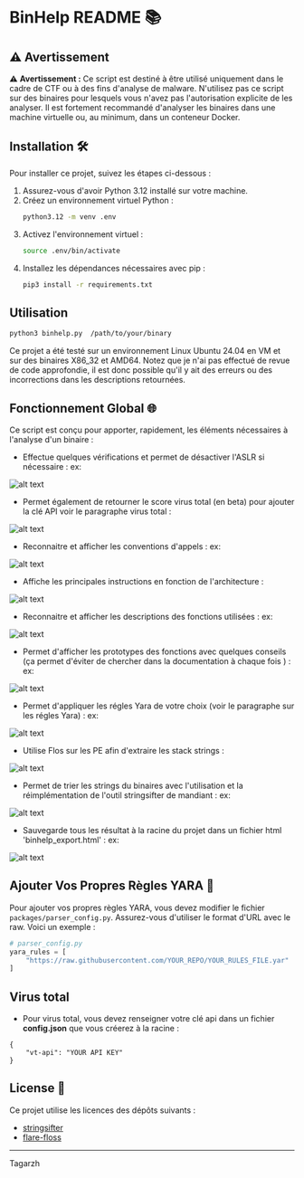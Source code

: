 # BinHelp README 📚

## ⚠️ Avertissement

⚠️ **Avertissement :** Ce script est destiné à être utilisé uniquement dans le cadre de CTF ou à des fins d'analyse de malware. N'utilisez pas ce script sur des binaires pour lesquels vous n'avez pas l'autorisation explicite de les analyser. Il est fortement recommandé d'analyser les binaires dans une machine virtuelle ou, au minimum, dans un conteneur Docker.

## Installation 🛠️

Pour installer ce projet, suivez les étapes ci-dessous :

1. Assurez-vous d'avoir Python 3.12 installé sur votre machine.
2. Créez un environnement virtuel Python :
   ```bash
   python3.12 -m venv .env
   ```
3. Activez l'environnement virtuel :
   ```bash
   source .env/bin/activate
   ```
4. Installez les dépendances nécessaires avec pip :
   ```bash
   pip3 install -r requirements.txt
   ```

## Utilisation

```bash
python3 binhelp.py  /path/to/your/binary
```

Ce projet a été testé sur un environnement Linux Ubuntu 24.04 en VM et sur des binaires X86_32 et AMD64. Notez que je n'ai pas effectué de revue de code approfondie, il est donc possible qu'il y ait des erreurs ou des incorrections dans les descriptions retournées.

## Fonctionnement Global 🌐

Ce script est conçu pour apporter, rapidement, les éléments nécessaires à l'analyse d'un binaire :

- Effectue quelques vérifications et permet de désactiver l'ASLR si nécessaire :
ex:

![alt text](attachments_readme/verifications.png)

- Permet également de retourner le score virus total (en beta) pour ajouter la clé API voir le paragraphe virus total :

![alt text](attachments_readme/virus-total.png)

- Reconnaitre et afficher les conventions d'appels : 
ex:

![alt text](attachments_readme/calling_convention.png)

- Affiche les principales instructions en fonction de l'architecture :

![alt text](attachments_readme/instruction_set.png)

- Reconnaitre et afficher les descriptions des fonctions utilisées :
ex:

![alt text](attachments_readme/identification_func.png)

- Permet d'afficher les prototypes des fonctions avec quelques conseils (ça permet d'éviter de chercher dans la documentation à chaque fois ) :
ex:

![alt text](attachments_readme/details_func.png)

- Permet d'appliquer les régles Yara de votre choix (voir le paragraphe sur les régles Yara) :
ex:

![alt text](attachments_readme/yara.png)

- Utilise Flos sur les PE afin d'extraire les stack strings :

![alt text](attachments_readme/floss_strings.png)

- Permet de trier les strings du binaires avec l'utilisation et la réimplémentation de l'outil stringsifter de mandiant :
ex:

![alt text](attachments_readme/strings.png)

- Sauvegarde tous les résultat à la racine du projet dans un fichier html 'binhelp_export.html' :
ex:

![alt text](attachments_readme/export.png)

## Ajouter Vos Propres Règles YARA 📝

Pour ajouter vos propres règles YARA, vous devez modifier le fichier `packages/parser_config.py`. Assurez-vous d'utiliser le format d'URL avec le raw. Voici un exemple :
```python
# parser_config.py
yara_rules = [
    "https://raw.githubusercontent.com/YOUR_REPO/YOUR_RULES_FILE.yar"
]
```
## Virus total

- Pour virus total, vous devez renseigner votre clé api dans un fichier **config.json** que vous créerez à la racine :

```
{
    "vt-api": "YOUR API KEY"
}
```

## License 📜

Ce projet utilise les licences des dépôts suivants :

- [stringsifter]((https://github.com/mandiant/stringsifter))
- [flare-floss]((https://github.com/mandiant/flare-floss))

---

Tagarzh 
